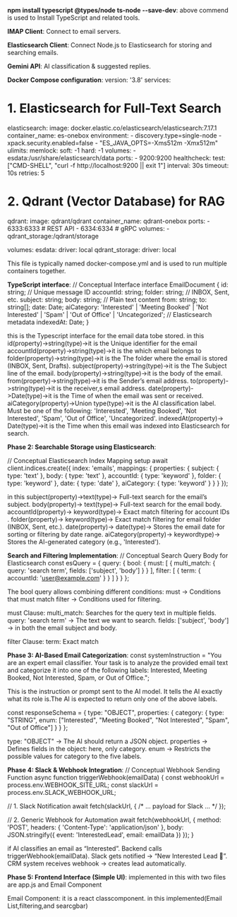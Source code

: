 **npm install typescript @types/node ts-node --save-dev**:
    above commend is used to Install TypeScript and related tools.

**IMAP Client**:
   Connect to email servers.

**Elasticsearch Client**:
  Connect Node.js to Elasticsearch for storing and searching emails.

**Gemini API**:
  AI classification & suggested replies.


**Docker Compose configuration**:
   version: '3.8'
services:
  # 1. Elasticsearch for Full-Text Search
  elasticsearch:
    image: docker.elastic.co/elasticsearch/elasticsearch:7.17.1
    container_name: es-onebox
    environment:
      - discovery.type=single-node
      - xpack.security.enabled=false
      - "ES_JAVA_OPTS=-Xms512m -Xmx512m"
    ulimits:
      memlock:
        soft: -1
        hard: -1
    volumes:
      - esdata:/usr/share/elasticsearch/data
    ports:
      - 9200:9200
    healthcheck:
      test: ["CMD-SHELL", "curl -f http://localhost:9200 || exit 1"]
      interval: 30s
      timeout: 10s
      retries: 5

  # 2. Qdrant (Vector Database) for RAG
  qdrant:
    image: qdrant/qdrant
    container_name: qdrant-onebox
    ports:
      - 6333:6333 # REST API
      - 6334:6334 # gRPC
    volumes:
      - qdrant_storage:/qdrant/storage

volumes:
  esdata:
    driver: local
  qdrant_storage:
    driver: local

This file is typically named docker-compose.yml and is used to run multiple containers together.


**TypeScript interface**:
  // Conceptual Interface
interface EmailDocument {
    id: string; // Unique message ID
    accountId: string;
    folder: string; // INBOX, Sent, etc.
    subject: string;
    body: string; // Plain text content
    from: string;
    to: string[];
    date: Date;
    aiCategory: 'Interested' | 'Meeting Booked' | 'Not Interested' | 'Spam' | 'Out of Office' | 'Uncategorized';
    // Elasticsearch metadata
    indexedAt: Date;
}

this is the Typescript interface for the email data tobe stored.
in this
id(property)->string(type)->it is the Unique identifier for the email
accountId(property)->string(type)->it is the which email belongs to
folder(property)->string(type)->it is the The folder where the email is stored (INBOX, Sent, Drafts).
subject(property)->string(type)->it is the The Subject line of the email.
body(property)->string(type)->it is the body of the email.
from(property)->string(type)->it is the Sender’s email address.
to(property)->string(type)->it is the receiver,s email address.
date(property)->Date(type)->it is the Time of when the email was sent or received.
aiCategory(property)->Union type(type)->it is the AI classification label. Must be one of the following: 'Interested', 'Meeting Booked', 'Not Interested', 'Spam', 'Out of Office', 'Uncategorized'.
indexedAt(property)-> Date(type)->it is the Time when this email was indexed into Elasticsearch for search.


**Phase 2: Searchable Storage using Elasticsearch**:

// Conceptual Elasticsearch Index Mapping setup
await client.indices.create({
    index: 'emails',
    mappings: {
        properties: {
            subject: { type: 'text' },
            body: { type: 'text' },
            accountId: { type: 'keyword' },
            folder: { type: 'keyword' },
            date: { type: 'date' },
            aiCategory: { type: 'keyword' }
        }
    }
});


in this
subject(property)->text(type)->	Full-text search for the email’s subject. 
body(property)->	text(type)->	Full-text search for the email body. 
accountId(property)->	keyword(type)->	Exact match filtering for account IDs . 
folder(property)->	keyword(type)->	Exact match filtering for email folder (INBOX, Sent, etc.).
date(property)->	date(type)->	Stores the email date for sorting or filtering by date range.
aiCategory(property)->	keywordtype)->	Stores the AI-generated category (e.g., 'Interested'). 


**Search and Filtering Implementation**:
// Conceptual Search Query Body for Elasticsearch
const esQuery = {
  query: {
    bool: {
      must: [
        { multi_match: { query: 'search term', fields: ['subject', 'body'] } }
      ],
      filter: [
        { term: { accountId: 'user@example.com' } }
      ]
    }
  }
};

The bool query allows combining different conditions:
  must → Conditions that must match
  filter → Conditions used for filtering.

must Clause:
  multi_match: Searches for the query text in multiple fields.
  query: 'search term' → The text we want to search.
  fields: ['subject', 'body'] →  in both the email subject and body.


filter Clause:
  term: Exact match


**Phase 3: AI-Based Email Categorization**:
const systemInstruction = "You are an expert email classifier. Your task is to analyze the provided email text and categorize it into one of the following labels: Interested, Meeting Booked, Not Interested, Spam, or Out of Office.";

This is the instruction or prompt sent to the AI model.
It tells the AI exactly what its role is.The AI is expected to return only one of the above  labels.

const responseSchema = {
  type: "OBJECT",
  properties: {
    category: {
      type: "STRING",
      enum: ["Interested", "Meeting Booked", "Not Interested", "Spam", "Out of Office"]
    }
  }
};

type: "OBJECT" → The AI should return a JSON object.
properties → Defines fields in the object: here, only category.
enum → Restricts the possible values for category to the five labels.


**Phase 4: Slack & Webhook Integration**:
// Conceptual Webhook Sending Function
async function triggerWebhook(emailData) {
  const webhookUrl = process.env.WEBHOOK_SITE_URL;
  const slackUrl = process.env.SLACK_WEBHOOK_URL;

  // 1. Slack Notification
  await fetch(slackUrl, { /* ... payload for Slack ... */ });

  // 2. Generic Webhook for Automation
  await fetch(webhookUrl, {
    method: 'POST',
    headers: { 'Content-Type': 'application/json' },
    body: JSON.stringify({ event: 'InterestedLead', email: emailData })
  });
}


if 
  AI classifies an email as “Interested”.
Backend calls triggerWebhook(emailData).
Slack gets notified → “New Interested Lead 🚀”.
CRM system receives webhook → creates lead automatically.


**Phase 5: Frontend Interface (Simple UI)**:
implemented in this with two files are app.js and Email Component

Email Component:
   it is a react classcomponent.
   in this implemented(Email List,filtering,and searcgbar)












